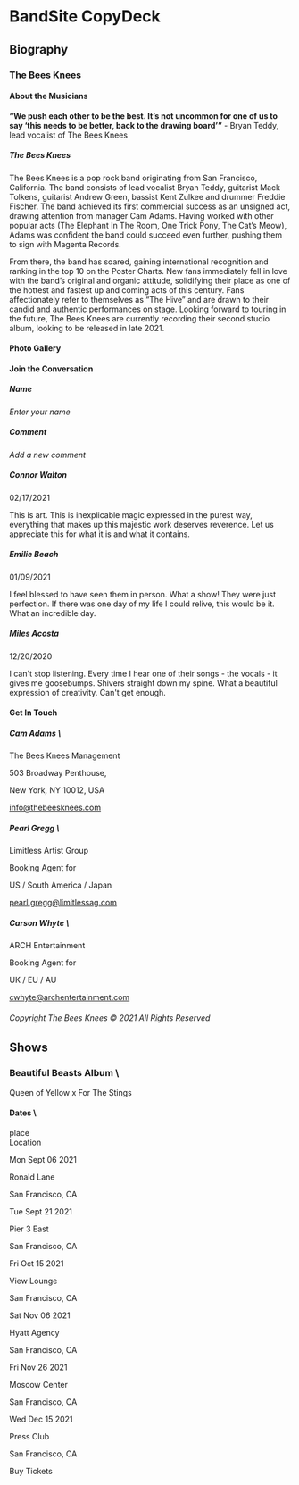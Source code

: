 # BandSite CopyDeck


## Biography


### The Bees Knees


#### About the Musicians

**“We push each other to be the best. It’s not uncommon for one of us to say ‘this needs to be better, back to the drawing board’”** - Bryan Teddy, lead vocalist of The Bees Knees

##### The Bees Knees

The Bees Knees is a pop rock band originating from San Francisco, California. The band consists of lead vocalist Bryan Teddy, guitarist Mack Tolkens, guitarist Andrew Green, bassist Kent Zulkee and drummer Freddie Fischer. The band achieved its first commercial success as an unsigned act, drawing attention from manager Cam Adams. Having worked with other popular acts (The Elephant In The Room, One Trick Pony, The Cat’s Meow), Adams was confident the band could succeed even further, pushing them to sign with Magenta Records. 

From there, the band has soared, gaining international recognition and ranking in the top 10 on the Poster Charts. New fans immediately fell in love with the band’s original and organic attitude, solidifying their place as one of the hottest and fastest up and coming acts of this century. Fans affectionately refer to themselves as “The Hive” and are drawn to their candid and authentic performances on stage. Looking forward to touring in the future, The Bees Knees are currently recording their second studio album, looking to be released in late 2021.


#### Photo Gallery


#### Join the Conversation


##### Name

_Enter your name_


##### Comment

_Add a new comment_


##### Connor Walton

02/17/2021

This is art. This is inexplicable magic expressed in the purest way, everything that makes up this majestic work deserves reverence. Let us appreciate this for what it is and what it contains.


##### Emilie Beach

01/09/2021

I feel blessed to have seen them in person. What a show! They were just perfection. If there was one day of my life I could relive, this would be it. What an incredible day.


##### Miles Acosta

12/20/2020

I can't stop listening. Every time I hear one of their songs - the vocals - it gives me goosebumps. Shivers straight down my spine. What a beautiful expression of creativity. Can't get enough.


#### Get In Touch


##### Cam Adams \
The Bees Knees Management

503 Broadway Penthouse,

New York, NY 10012, USA

info@thebeesknees.com


##### Pearl Gregg \
Limitless Artist Group

Booking Agent for

US / South America / Japan

pearl.gregg@limitlessag.com


##### Carson Whyte \
ARCH Entertainment

Booking Agent for

UK / EU / AU

cwhyte@archentertainment.com


###### Copyright The Bees Knees © 2021 All Rights Reserved


## 


## Shows


### Beautiful Beasts Album \
Queen of Yellow x For The Stings


#### Dates \
place \
Location

Mon Sept 06 2021 

Ronald Lane 

San Francisco, CA

Tue Sept 21 2021 

Pier 3 East 

San Francisco, CA 

Fri Oct 15 2021 

View Lounge 

San Francisco, CA 

Sat Nov 06 2021 

Hyatt Agency 

San Francisco, CA 

Fri Nov 26 2021

Moscow Center 

San Francisco, CA 

Wed Dec 15 2021 

Press Club 

San Francisco, CA

Buy Tickets